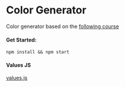 # Color Generator

Color generator based on the [following course](https://www.udemy.com/course/react-tutorial-and-projects-course)

#### Get Started:

```
npm install && npm start
```

#### Values JS

[values.js](https://github.com/noeldelgado/values.js)
